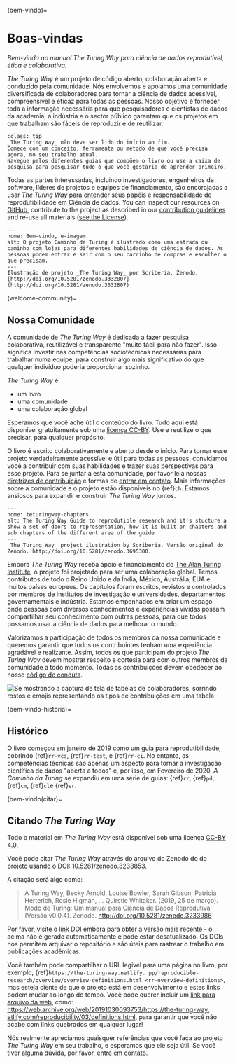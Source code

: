 (bem-vindo)=
# Boas-vindas

*Bem-vinda ao manual The Turing Way para ciência de dados reprodutível, ética e colaborativa.*

_The Turing Way_ é um projeto de código aberto, colaboração aberta e conduzido pela comunidade. Nós envolvemos e apoiamos uma comunidade diversificada de colaboradores para tornar a ciência de dados acessível, compreensível e eficaz para todas as pessoas. Nosso objetivo é fornecer toda a informação necessária para que pesquisadores e cientistas de dados da academia, a indústria e o sector público garantam que os projetos em que trabalham são fáceis de reproduzir e de reutilizar.

```{admonition} Top Tip
:class: tip
_The Turing Way_ não deve ser lido do início ao fim.
Comece com um conceito, ferramenta ou método de que você precisa agora, no seu trabalho atual.
Navegue pelos diferentes guias que compõem o livro ou use a caixa de pesquisa para pesquisar tudo o que você gostaria de aprender primeiro.
```

Todas as partes interessadas, incluindo investigadores, engenheiros de software, líderes de projetos e equipes de financiamento, são encorajadas a usar _The Turing Way_ para entender seus papéis e responsabilidade de reprodutibilidade em Ciência de dados. You can inspect our resources on [GitHub](https://github.com/alan-turing-institute/the-turing-way), contribute to the project as described in our [contribution guidelines](https://github.com/alan-turing-institute/the-turing-way/blob/main/CONTRIBUTING.md) and re-use all materials ([see the License](https://github.com/alan-turing-institute/the-turing-way/blob/main/LICENSE.md)).

```{figure} figures/welcome.jpg
---
nome: Bem-vindo, e-imagem
alt: O projeto Caminho de Turing é ilustrado como uma estrada ou caminho com lojas para diferentes habilidades de ciência de dados. As pessoas podem entrar e sair com o seu carrinho de compras e escolher o que precisam.
---
Ilustração de projeto _The Turing Way_ por Scriberia. Zenodo. [http://doi.org/10.5281/zenodo.3332807](http://doi.org/10.5281/zenodo.3332807)
```

(welcome-community)=
## Nossa Comunidade

A comunidade de _The Turing Way_ é dedicada a fazer pesquisa colaborativa, reutilizável e transparente "muito fácil para não fazer". Isso significa investir nas competências sociotécnicas necessárias para trabalhar numa equipe, para construir algo mais significativo do que qualquer indivíduo poderia proporcionar sozinho.

_The Turing Way_ é:

* um livro
* uma comunidade
* uma colaboração global

Esperamos que você ache útil o conteúdo do livro. Tudo aqui está disponível gratuitamente sob uma [licença CC-BY](https://github.com/alan-turing-institute/the-turing-way/blob/main/LICENSE.md). Use e reutilize o que precisar, para qualquer propósito.

O livro é escrito colaborativamente e aberto desde o início. Para tornar esse projeto verdadeiramente acessível e útil para todas as pessoas, convidamos você a contribuir com suas habilidades e trazer suas perspectivas para esse projeto. Para se juntar a esta comunidade, por favor leia nossas [diretrizes de contribuição](https://github.com/alan-turing-institute/the-turing-way/blob/main/CONTRIBUTING.md) e formas de [entrar em contato](https://github.com/alan-turing-institute/the-turing-way#get-in-touch). Mais informações sobre a comunidade e o projeto estão disponíveis no {ref}`ch`. Estamos ansiosos para expandir e construir _The Turing Way_ juntos.

```{figure} figures/theturingway-chapters.jpg
---
nome: teturingway-chapters
alt: The Turing Way Guide to reprodutible research and it's stucture a show a set of doors to representation, how it is built on chapters and sub chapters of the different area of the guide
---
_The Turing Way_ project ilustration by Scriberia. Versão original do Zenodo. http://doi.org/10.5281/zenodo.3695300.
```

Embora _The Turing Way_ receba apoio e financiamento do [The Alan Turing Institute](https://www.turing.ac.uk/), o projeto foi projetado para ser uma colaboração global. Temos contributos de todo o Reino Unido e da Índia, México, Austrália, EUA e muitos países europeus. Os capítulos foram escritos, revistos e controlados por membros de institutos de investigação e universidades, departamentos governamentais e indústria. Estamos empenhados em criar um espaço onde pessoas com diversos conhecimentos e experiências vividas possam compartilhar seu conhecimento com outras pessoas, para que todos possamos usar a ciência de dados para melhorar o mundo.

Valorizamos a participação de todos os membros da nossa comunidade e queremos garantir que todos os contribuintes tenham uma experiência agradável e realizante. Assim, todos os que participam do projeto _The Turing Way_ devem mostrar respeito e cortesia para com outros membros da comunidade a todo momento. Todas as contribuições devem obedecer ao nosso [código de conduta](https://github.com/alan-turing-institute/the-turing-way/blob/main/CODE_OF_CONDUCT.md).

![Se mostrando a captura de tela de tabelas de colaboradores, sorrindo rostos e emojis representando os tipos de contribuições em uma tabela](https://media.giphy.com/media/gKIUisnjpj2PS75nOJ/giphy.gif)

(bem-vindo-história)=
## Histórico

O livro começou em janeiro de 2019 como um guia para reprodutibilidade, cobrindo {ref}`rr-vcs`, {ref}`rr-test`, e {ref}`rr-ci`. No entanto, as competências técnicas são apenas um aspecto para tornar a investigação científica de dados "aberta a todos" e, por isso, em Fevereiro de 2020, _A Caminho da Turing_ se expandiu em uma série de guias: {ref}`rr`, {ref}`pd`, {ref}`cm`, {ref}`cl`e {ref}`er`.

(bem-vindo(citar)=
## Citando _The Turing Way_

Todo o material em _The Turing Way_ está disponível sob uma licença [CC-BY 4.0](https://github.com/alan-turing-institute/the-turing-way/blob/main/LICENSE.md).

Você pode citar _The Turing Way_ através do arquivo do Zenodo do do projeto usando o DOI: [10.5281/zenodo.3233853](https://doi.org/10.5281/zenodo.3233853).

A citação será algo como:

> A Turing Way, Becky Arnold, Louise Bowler, Sarah Gibson, Patricia Herterich, Rosie Higman, … Quirstie Whitaker. (2019, 25 de março). Modo de Turing: Um manual para Ciência de Dados Reprodutiva (Versão v0.0.4). Zenodo. http://doi.org/10.5281/zenodo.3233986

Por favor, visite o [link DOI](https://doi.org/10.5281/zenodo.3233853) embora para obter a versão mais recente - o acima não é gerado automaticamente e pode estar desatualizado. Os DOIs nos permitem arquivar o repositório e são úteis para rastrear o trabalho em publicações acadêmicas.

Você também pode compartilhar o URL legível para uma página no livro, por exemplo, {ref}`https://the-turing-way.netlify. pp/reproducible-research/overview/overview-definitions.html <rr-overview-definitions>`, mas esteja ciente de que o projeto está em desenvolvimento e estes links podem mudar ao longo do tempo. Você pode querer incluir um [link para arquivo da web](http://web.archive.org), como: [https://web.archive.org/web/20191030093753/https://the-turing-way. etlify.com/reproducibility/03/definitions.html](https://web.archive.org/web/20191030093753/https://the-turing-way.netlify.com/reproducibility/03/definitions.html), para garantir que você não acabe com links quebrados em qualquer lugar!

Nós realmente apreciamos quaisquer referências que você faça ao projeto _The Turing Way_ em seu trabalho, e esperamos que ele seja útil. Se você tiver alguma dúvida, por favor, [entre em contato](https://github.com/alan-turing-institute/the-turing-way#get-in-touch).
